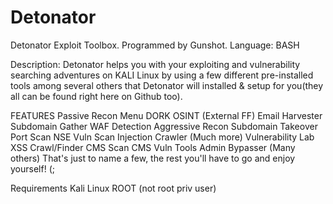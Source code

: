 # Detonator
Detonator Exploit Toolbox.
Programmed by Gunshot. Language: BASH

Description:
Detonator helps you with your exploiting and vulnerability searching adventures on KALI Linux by using a few different pre-installed tools among several others that Detonator will installed & setup for you(they all can be found right here on Github too).

FEATURES
Passive Recon Menu
DORK OSINT (External FF)
Email Harvester
Subdomain Gather
WAF Detection
Aggressive Recon
Subdomain Takeover
Port Scan
NSE Vuln Scan
Injection Crawler (Much more)
Vulnerability Lab
XSS Crawl/Finder
CMS Scan
CMS Vuln Tools
Admin Bypasser (Many others)
That's just to name a few, the rest you'll have to go and enjoy yourself! (;

Requirements
Kali Linux
ROOT (not root priv user)
